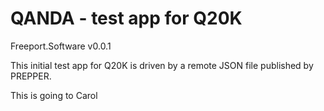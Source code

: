 #  QANDA - test app for Q20K

Freeport.Software v0.0.1

This initial test app for Q20K is driven by a remote JSON file published by PREPPER.

This is going to Carol


